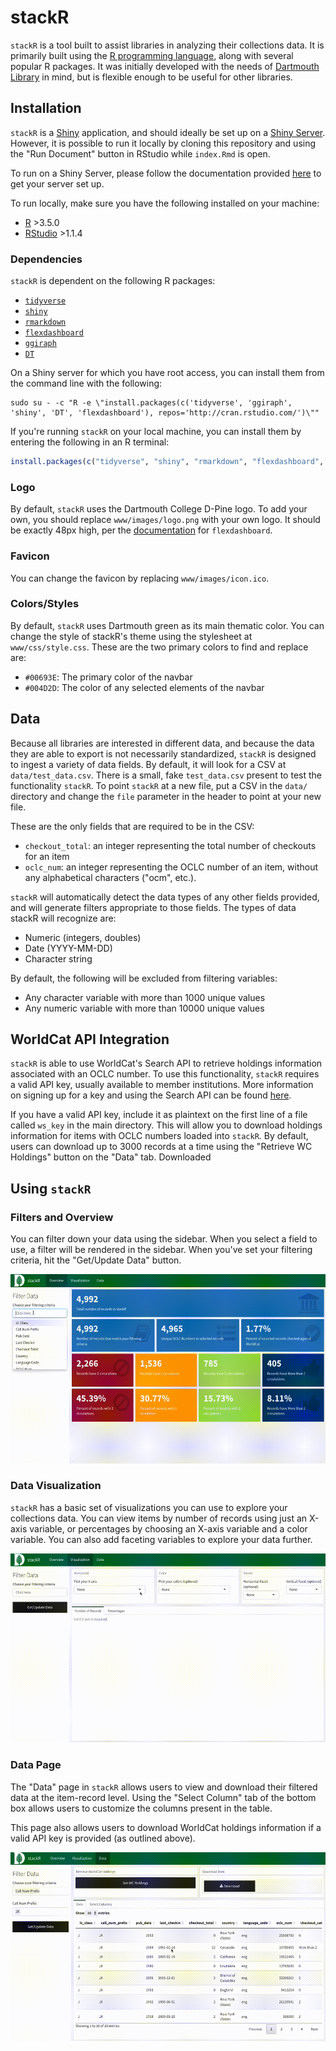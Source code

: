 # stackR

`stackR` is a tool built to assist libraries in analyzing their collections data. It is primarily built using the [R programming language](http://r-project.org/), along with several popular R packages. It was initially developed with the needs of [Dartmouth Library](https://www.library.dartmouth.edu/) in mind, but is flexible enough to be useful for other libraries.

## Installation
`stackR` is a [Shiny](https://shiny.rstudio.com/) application, and should ideally be set up on a [Shiny Server](https://www.rstudio.com/products/shiny/shiny-server/). However, it is possible to run it locally by cloning this repository and using the "Run Document" button in RStudio while `index.Rmd` is open.

To run on a Shiny Server, please follow the documentation provided [here](https://www.rstudio.com/products/shiny/download-server/) to get your server set up.

To run locally, make sure you have the following installed on your machine:

- [R](https://www.r-project.org/) >3.5.0
- [RStudio](https://www.rstudio.com/products/rstudio/download/) >1.1.4

### Dependencies
`stackR` is dependent on the following R packages:

- [`tidyverse`](https://www.tidyverse.org/)
- [`shiny`](https://shiny.rstudio.com/)
- [`rmarkdown`](https://rmarkdown.rstudio.com/)
- [`flexdashboard`](https://rmarkdown.rstudio.com/flexdashboard/)
- [`ggiraph`](https://davidgohel.github.io/ggiraph/)
- [`DT`](https://rstudio.github.io/DT/)

On a Shiny server for which you have root access, you can install them from the command line with the following:
```shell
sudo su - -c "R -e \"install.packages(c('tidyverse', 'ggiraph', 'shiny', 'DT', 'flexdashboard'), repos='http://cran.rstudio.com/')\""
```


If you're running `stackR` on your local machine, you can install them by entering the following in an R terminal:
```R
install.packages(c("tidyverse", "shiny", "rmarkdown", "flexdashboard", "ggiraph", "DT"))
```

### Logo
By default, `stackR` uses the Dartmouth College D-Pine logo. To add your own, you should replace `www/images/logo.png` with your own logo. It should be exactly 48px high, per the [documentation](https://rmarkdown.rstudio.com/flexdashboard/using.html#logo__favicon) for `flexdashboard`.

### Favicon
You can change the favicon by replacing `www/images/icon.ico`.

### Colors/Styles
By default, `stackR` uses Dartmouth green as its main thematic color. You can change the style of stackR's theme using the stylesheet at `www/css/style.css`. These are the two primary colors to find and replace are:

- `#00693E`: The primary color of the navbar
- `#004D2D`: The color of any selected elements of the navbar

## Data
Because all libraries are interested in different data, and because the data they are able to export is not necessarily standardized, `stackR` is designed to ingest a variety of data fields. By default, it will look for a CSV at `data/test_data.csv`. There is a small, fake `test_data.csv` present to test the functionality `stackR`. To point `stackR` at a new file, put a CSV in the `data/` directory and change the `file` parameter in the header to point at your new file.

These are the only fields that are required to be in the CSV:

- `checkout_total`: an integer representing the total number of checkouts for an item
- `oclc_num`: an integer representing the OCLC number of an item, without any alphabetical characters ("ocm", etc.).

`stackR` will automatically detect the data types of any other fields provided, and will generate filters appropriate to those fields. The types of data stackR will recognize are:

- Numeric (integers, doubles)
- Date (YYYY-MM-DD)
- Character string

By default, the following will be excluded from filtering variables:

- Any character variable with more than 1000 unique values
- Any numeric variable with more than 10000 unique values


## WorldCat API Integration

`stackR` is able to use WorldCat's Search API to retrieve holdings information associated with an OCLC number. To use this functionality, `stackR` requires a valid API key, usually available to member institutions. More information on signing up for a key and using the Search API can be found [here](https://www.oclc.org/developer/develop/web-services/worldcat-search-api.en.html).

If you have a valid API key, include it as plaintext on the first line of a file called `ws_key` in the main directory. This will allow you to download holdings information for items with OCLC numbers loaded into `stackR`. By default, users can download up to 3000 records at a time using the "Retrieve WC Holdings" button on the "Data" tab. Downloaded

## Using `stackR`

### Filters and Overview
You can filter down your data using the sidebar. When you select a field to use, a filter will be rendered in the sidebar. When you've set your filtering criteria, hit the "Get/Update Data" button.

![Filter Data](./docs/gifs/filter_data.gif)

### Data Visualization
`stackR` has a basic set of visualizations you can use to explore your collections data. You can view items by number of records using just an X-axis variable, or percentages by choosing an X-axis variable and a color variable. You can also add faceting variables to explore your data further.

![Data Visualization](./docs/gifs/visualization.gif)

### Data Page
The "Data" page in `stackR` allows users to view and download their filtered data at the item-record level. Using the "Select Column" tab of the bottom box allows users to customize the columns present in the table.

This page also allows users to download WorldCat holdings information if a valid API key is provided (as outlined above).

![Data Page](./docs/gifs/data_page.gif)
